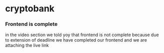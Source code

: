 # cryptobank



### Frontend is complete
in the video section we told yoy that frontend is not complete because due to extension of deadline we have completed our frontend and we are attaching the live link
